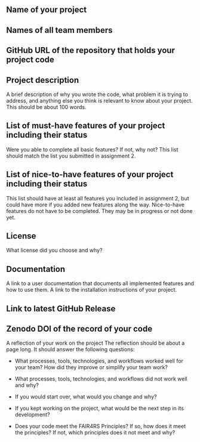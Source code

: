 ## Name of your project

## Names of all team members 

## GitHub URL of the repository that holds your project code

## Project description
A brief description of why you wrote the code, what problem it is trying to address, and anything else you think is relevant to know about your project. This should be about 100 words.

## List of must-have features of your project including their status
Were you able to complete all basic features? If not, why not? This list should match the list you submitted in assignment 2.

## List of nice-to-have features of your project including their status
This list should have at least all features you included in assignment 2, but could have more if you added new features along the way. Nice-to-have features do not have to be completed. They may be in progress or not done yet.

## License
What license did you choose and why?

## Documentation
A link to a user documentation that documents all implemented features and how to use them.
A link to the installation instructions of your project.

## Link to latest GitHub Release

## Zenodo DOI of the record of your code 
A reflection of your work on the project
The reflection should be about a page long. It should answer the following questions:
 - What processes, tools, technologies, and workflows worked well for your team? How did they improve or simplify your team work?
 
 - What processes, tools, technologies, and workflows did not work well and why? 
 
 - If you would start over, what would you change and why?
 
 - If you kept working on the project, what would be the next step in its development?
 
 - Does your code meet the FAIR4RS Principles? If so, how does it meet the principles? If not, which principles does it not meet and why?

  
